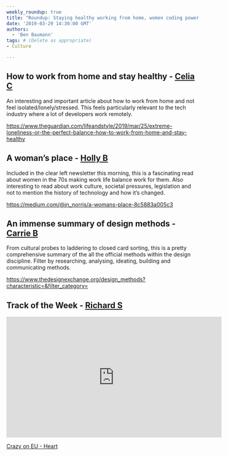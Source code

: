 ```yaml
---
weekly_roundup: true
title: "Roundup: Staying healthy working from home, women coding power and an immense summary of design methods"
date: '2019-03-29 14:30:00 GMT'
authors:
  - 'Ben Baumann'
tags: # (Delete as appropriate)
- Culture

---
```


## How to work from home and stay healthy - [Celia C](/people#celia-collins)

An interesting and important article about how to work from home and not feel isolated/lonely/stressed. This feels particularly relevant to the tech industry where a lot of developers work remotely.

https://www.theguardian.com/lifeandstyle/2019/mar/25/extreme-loneliness-or-the-perfect-balance-how-to-work-from-home-and-stay-healthy

## A woman’s place - [Holly B](/people#holly-brenan)

Included in the clear left newsletter this morning, this is a fascinating read about women in the 70s making work life balance work for them. Also interesting to read about work culture, societal pressures, legislation and not to mention the history of technology and how it’s changed.

https://medium.com/@jn_norris/a-womans-place-8c5883a005c3

## An immense summary of design methods - [Carrie B](/people#carrie-bedingfield)

From cultural probes to laddering to closed card sorting, this is a pretty comprehensive summary of the all the official methods within the design discipline.  Filter by researching, analysing, ideating, building and communicating methods.

https://www.thedesignexchange.org/design_methods?characteristic=&filter_category=

## Track of the Week - [Richard S](/people#richard-stobart)

<iframe width="560" height="315" src="https://www.youtube.com/embed/ADAeIokKKNs" frameborder="0" allow="accelerometer; autoplay; encrypted-media; gyroscope; picture-in-picture" allowfullscreen></iframe>

[Crazy on EU - Heart](https://www.youtube.com/watch?v=ADAeIokKKNs)
